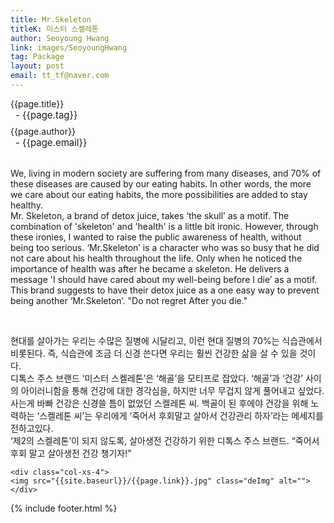 ```yaml
---
title: Mr.Skeleton
titleK: 미스터 스켈레톤
author: Seoyoung Hwang
link: images/SeoyoungHwang
tag: Package
layout: post
email: tt_tf@naver.com
---	
```


<div class="container">

<div class="deDep">
{{page.title}}<br>
<p style="font-size:15px; margin:0px; padding:0px 0px 0px 8px; margin:0px 0px 8px 0px;">- {{page.tag}}</p>
{{page.author}}<br>
<p style="font-size:15px; margin:0px; padding:0px 0px 0px 8px;">- {{page.email}}</p>
</div>

<br>

<div class="det lato">



We, living in modern society are suffering from many diseases, and 70% of these diseases are caused by our eating habits. In other words, the more we care about our eating habits, the more possibilities are added to stay healthy.
<br>
Mr. Skeleton, a brand of detox juice, takes ‘the skull’ as a motif. The combination of 'skeleton' and 'health' is a little bit ironic. However, through these ironies, I wanted to raise the public awareness of health, without being too serious. ‘Mr.Skeleton’ is a character who was so busy that he did not care about his health throughout the life. Only when he noticed the importance of health was after he became a skeleton. He delivers a message 'I should have cared about my well-being before I die’ as a motif.
<br>
This brand suggests to have their detox juice as a one easy way to prevent being another ‘Mr.Skeleton’.
"Do not regret After you die."



</div>

<br>

<div class="noto">

현대를 살아가는 우리는 수많은 질병에 시달리고, 이런 현대 질병의 70%는 식습관에서 비롯된다. 즉, 식습관에 조금 더 신경 쓴다면 우리는 훨씬 건강한 삶을 살 수 있을 것이다. 
<br>
디톡스 주스 브랜드 ‘미스터 스켈레톤’은 ‘해골’을 모티프로 잡았다. ‘해골’과 ‘건강’ 사이의 아이러니함을 통해 건강에 대한 경각심을, 하지만 너무 무겁지 않게 풀어내고 싶었다. 사는게 바빠 건강은 신경쓸 틈이 없었던 스켈레톤 씨. 백골이 된 후에야 건강을 위해 노력하는 ‘스켈레톤 씨’는 우리에게 ‘죽어서 후회말고 살아서 건강관리 하자’라는 메세지를 전하고있다.
<br>
‘제2의 스켈레톤’이 되지 않도록, 살아생전 건강하기 위한 디톡스 주스 브랜드. 
“죽어서 후회 말고 살아생전 건강 챙기자!”


</div>

<div class="row" class="imgcolor">
	
	<div class="col-xs-4">
	<img src="{{site.baseurl}}/{{page.link}}.jpg" class="deImg" alt=""></div>
	
</div>

	

</div> 

{% include footer.html %}